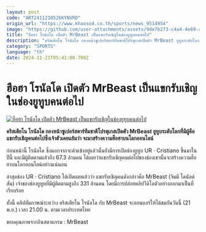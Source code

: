 ```yaml
---
layout: post
code: "ART2411210526KYNVRD"
origin_url: "https://www.khaosod.co.th/sports/news_9514954"
image: "https://github.com/user-attachments/assets/9de7b273-c4a4-4e69-adc9-17c8b061e9a7"
title: "ฮือฮา โรนัลโด เปิดตัว MrBeast เป็นแขกรับเชิญในช่องยูทูบคนต่อไป"
description: "คริสเตียโน โรนัลโด กองหน้าซูเปอร์สตาร์ทีมชาติโปรตุเกสเปิดตัว MrBeast ยูทูบระดับโลกที่มีผู้คือแขกรับเชิญคนต่อไปซึ่งเจ้าตัวเคยแย้มว่า จะมาสร้างความฮือฮาบนโลกออนไลน์"
category: "SPORTS"
language: "th"
date: 2024-11-21T05:41:08.700Z
---
```


# ฮือฮา โรนัลโด เปิดตัว MrBeast เป็นแขกรับเชิญในช่องยูทูบคนต่อไป

[![ฮือฮา โรนัลโด เปิดตัว MrBeast เป็นแขกรับเชิญในช่องยูทูบคนต่อไป](https://www.khaosod.co.th/wpapp/uploads/2024/11/ronaldo-MrBeast-644.jpg "ฮือฮา โรนัลโด เปิดตัว MrBeast เป็นแขกรับเชิญในช่องยูทูบคนต่อไป")](https://www.khaosod.co.th/wpapp/uploads/2024/11/ronaldo-MrBeast-644.jpg)

**คริสเตียโน โรนัลโด กองหน้าซูเปอร์สตาร์ทีมชาติโปรตุเกสเปิดตัว MrBeast ยูทูบระดับโลกที่มีผู้คือแขกรับเชิญคนต่อไปซึ่งเจ้าตัวเคยแย้มว่า จะมาสร้างความฮือฮาบนโลกออนไลน์**

ก่อนหน้านี้ โรนัลโด ซึ่งนอกจากจะค้าแข้งอยู่แล้วนั้นยังมีการเปิดช่องยูทูบ UR · Cristiano ขึ้นมาในปีนี้ และมีผู้ติดตามแล้วถึง 67.3 ล้านคน ได้เผยว่าแขกรับเชิญคนต่อไปของช่องเชานั้นจะสร้างความฮือฮาบนโลกออนไลน์อย่างแน่นอน

ล่าสุดช่อง UR · Cristiano ได้เปิดเผยแล้วว่า แขกรับเชิญคนดังกล่าวคือ MrBeast (จิมมี โดนัลด์สัน) เจ้าของช่องยูทูบที่มีผู้ติดตามสูงถึง 331 ล้านคน โดยมีการปล่อยคลิปวีดิโอตัวอย่างออกมาเป็นที่เรียบร้อย

ทั้งนี้ คลิปสัมภาษณ์ระหว่าง คริสเตียโน โรนัลโด กับ MrBeast จะออนแอร์ให้ได้ชมกันวันนี้ (21 พ.ย.) เวลา 21.00 น. ตามเวลาประเทศไทย

ขอบคุณภาพจากอินสตาแกรม : MrBeast